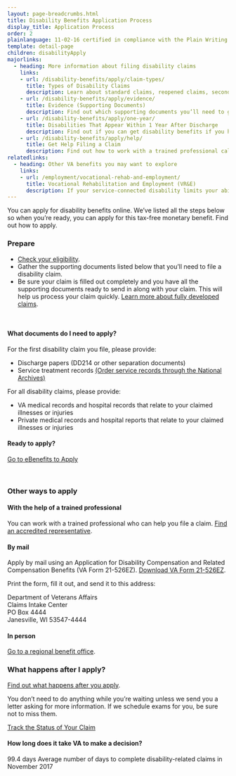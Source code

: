 ```yaml
---
layout: page-breadcrumbs.html
title: Disability Benefits Application Process
display_title: Application Process
order: 2
plainlanguage: 11-02-16 certified in compliance with the Plain Writing Act
template: detail-page
children: disabilityApply
majorlinks:
  - heading: More information about filing disability claims
    links:
    - url: /disability-benefits/apply/claim-types/
      title: Types of Disability Claims 
      description: Learn about standard claims, reopened claims, secondary claims, and more. 
    - url: /disability-benefits/apply/evidence/
      title: Evidence (Supporting Documents)
      description: Find out which supporting documents you’ll need to give us so we can decide your claim.    
    - url: /disability-benefits/apply/one-year/
      title: Disabilities That Appear Within 1 Year After Discharge
      description: Find out if you can get disability benefits if you have signs of an illness within a year after being discharged from service.
    - url: /disability-benefits/apply/help/
      title: Get Help Filing a Claim
      description: Find out how to work with a trained professional called an accredited representative to file your claim.
relatedlinks:
  - heading: Other VA benefits you may want to explore
    links:
    - url: /employment/vocational-rehab-and-employment/
      title: Vocational Rehabilitation and Employment (VR&E)
      description: If your service-connected disability limits your ability to work or prevents you from working, find out if you can get VR&E benefits and services—like help exploring employment options and getting more training if required. 
---
```

<div itemscope itemtype ="http://schema.org/HowTo">
<div class="va-introtext" itemprop="description">

You can apply for disability benefits online. We’ve listed all the steps below so when you’re ready, you can apply for this tax-free monetary benefit. Find out how to apply. 

</div>

### Prepare

- [Check your eligibility](/disability-benefits/eligibility/).
- Gather the supporting documents listed below that you’ll need to file a disability claim.
- Be sure your claim is filled out completely and you have all the supporting documents ready to send in along with your claim. This will help us process your claim quickly. [Learn more about fully developed claims](/disability-benefits/apply/claim-types/fully-developed-claim/).

<div markdown="0"><br></div>

<div class="feature" markdown="1" itemprop="steps" itemscope itemtype ="http://schema.org/HowToSection">

<h4 itemprop="name">What documents do I need to apply?</h4>
<div itemprop="itemListElement">

For the first disability claim you file, please provide:

- Discharge papers (DD214 or other separation documents) 
- Service treatment records [(Order service records through the National Archives)](https://www.archives.gov/veterans/military-service-records)

For all disability claims, please provide:

- VA medical records and hospital records that relate to your claimed illnesses or injuries
- Private medical records and hospital reports that relate to your claimed illnesses or injuries

</div>
</div>


<div itemprop="steps" itemscope itemtype ="http://schema.org/HowToSection">

<h4 itemprop="name">Ready to apply?</h4>
<div itemprop="itemListElement">

<a class="usa-button-primary va-button-primary" href="https://www.ebenefits.va.gov/ebenefits/about/feature?feature=disability-compensation">Go to eBenefits to Apply</a>

</div>
</div>
<div markdown="0"><br></div>

<div itemprop="steps" itemscope itemtype ="http://schema.org/HowToSection">

<h3 itemprop="name">Other ways to apply</h3>
<div itemprop="itemListElement">

#### With the help of a trained professional

You can work with a trained professional who can help you file a claim.  [Find an accredited representative](/disability-benefits/apply/help/index.html).

</div>
</div>

#### By mail

Apply by mail using an Application for Disability Compensation and Related Compensation Benefits (VA Form 21-526EZ). [Download VA Form 21-526EZ](https://www.vba.va.gov/pubs/forms/VBA-21-526EZ-ARE.pdf).

Print the form, fill it out, and send it to this address:

<p class="va-address-block">
Department of Veterans Affairs<br>
Claims Intake Center<br>
PO Box 4444<br>
Janesville, WI 53547-4444<br>
</p>

#### In person

[Go to a regional benefit office](https://www.benefits.va.gov/benefits/offices.asp).

<div itemprop="steps" itemscope itemtype ="http://schema.org/HowToSection">

<h3 itemprop="name">What happens after I apply?</h3>
<div itemprop="itemListElement">

[Find out what happens after you apply](/disability-benefits/after-you-apply/).

You don’t need to do anything while you’re waiting unless we send you a letter asking for more information. If we schedule exams for you, be sure not to miss them.

<a class="usa-button-primary" href="/track-claims">Track the Status of Your Claim</a>

#### How long does it take VA to make a decision?

<div class="card information" markdown="0">
<span class="number">99.4 days</span>
<span class="description">Average number of days to complete disability-related claims in November 2017</span>
</div>
</div>
</div>

<div markdown="0"><br></div>
